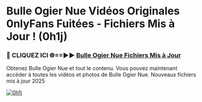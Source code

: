 # Bulle Ogier Nue Vidéos Originales 0nlyFans Fuitées - Fichiers Mis à Jour ! (0h1j)

<h3>🔴 CLIQUEZ ICI 🌐==►► <a href="https://tinyurl.com/2pmr4ezf" rel="nofollow">Bulle Ogier Nue Fichiers Mis à Jour</a></h3>

Obtenez Bulle Ogier Nue et tout le contenu. Vous pouvez maintenant accéder à toutes les vidéos et photos de Bulle Ogier Nue. Nouveaux fichiers mis à jour 2025

[![0h1j](https://i.imgur.com/6SNvagu.gif)](https://tinyurl.com/2pmr4ezf)
